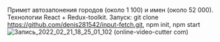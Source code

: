 Примет автозапонения городов (около 1 100) и имен (около 52 000). Технологии React + Redux-toolkit. Запуск: git clone https://github.com/denis281542/input-fetch.git, npm init, npm start 
![Запись_2022_02_21_18_25_01_102 (online-video-cutter com)](https://user-images.githubusercontent.com/47778499/154965805-9074543d-a57e-4282-90ac-ae43247a3a10.gif)
